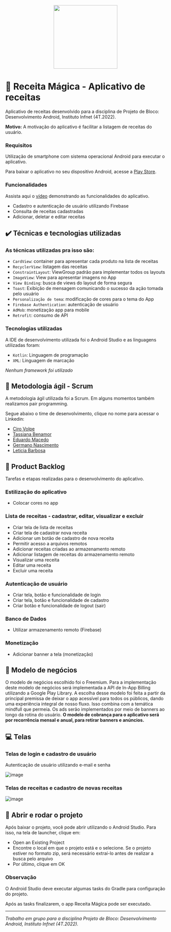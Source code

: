 <p align="center">
<img width=200 src="https://user-images.githubusercontent.com/87051404/207320811-968baf4a-48d3-4a95-8864-8566abb6e334.png" /></br>
</p>

# :fork_and_knife: Receita Mágica - Aplicativo de receitas
Aplicativo de receitas desenvolvido para a disciplina de Projeto de Bloco: Desenvolvimento Android, Instituto Infnet (4T.2022).

**Motivo:** A motivação do aplicativo é facilitar a listagem de receitas do usuário.

<h3>Requisitos</h3>

Utilização de smartphone com sistema operacional Android para executar o aplicativo. 

Para baixar o aplicativo no seu dispositivo Android, acesse a [Play Store](https://play.google.com/store/apps/developer?id=Aluno+Infnet&hl=pt_PT&gl=US).

<h3>Funcionalidades</h3>

Assista aqui o [vídeo]() demonstrando as funcionalidades do aplicativo.

- Cadastro e autenticação de usuário utilizando Firebase
- Consulta de receitas cadastradas
- Adicionar, deletar e editar receitas

## ✔️ Técnicas e tecnologias utilizadas

<h3>As técnicas utilizadas pra isso são:</h3>

- `CardView`: container para apresentar cada produto na lista de receitas
- `RecyclerView`: listagem das receitas
- `ConstraintLayout`: ViewGroup padrão para implementar todos os layouts
- `ImageView`: View para apresentar imagens no App
- `View Binding`: busca de views do layout de forma segura
- `Toast`: Exibição de mensagem comunicando o sucesso da ação tomada pelo usuário
- `Personalização de tema`: modificação de cores para o tema do App
- `Firebase Authentication`: autenticação de usuário
- `AdMob`: monetização app para mobile
- `Retrofit`: consumo de API

<h3>Tecnologias utilizadas</h3>

A IDE de desenvolvimento utilizada foi o Android Studio e as linguagens utilizadas foram:

- `Kotlin`: Linguagem de programação
- `XML`: Linguagem de marcação

*Nenhum framework foi utilizado*

## :dart: Metodologia ágil - Scrum

A metodologia ágil utilizada foi a Scrum. Em alguns momentos também realizamos pair programming.

Segue abaixo o time de desenvolvimento, clique no nome para acessar o Linkedin:

- [Ciro Volpe](https://www.linkedin.com/in/cirodellavolpe/)
- [Tassiana Benamor](https://www.linkedin.com/in/tassiana-benamor/)
- [Eduardo Macedo](https://www.linkedin.com/in/eduardo-mello-de-macedo-28ab8b198/)
- [Germano Nascimento](https://www.linkedin.com/in/germanonascimento/)
- [Leticia Barbosa](https://www.linkedin.com/in/let%C3%ADcia-barbosaa/)

## :pencil: Product Backlog

Tarefas e etapas realizadas para o desenvolvimento do aplicativo.

### Estilização do aplicativo
- Colocar cores no app

### Lista de receitas - cadastrar, editar, visualizar e excluir
- Criar tela de lista de receitas
- Criar tela de cadastrar nova receita
- Adicionar um botão de cadastro de nova receita
- Permitir acesso a arquivos remotos
- Adicionar receitas criadas ao armazenamento remoto
- Adicionar listagem de receitas do armazenamento remoto
- Visualizar uma receita
- Editar uma receita
- Excluir uma receita

### Autenticação de usuário
- Criar tela, botão e funcionalidade de login
- Criar tela, botão e funcionalidade de cadastro
- Criar botão e funcionalidade de logout (sair)

### Banco de Dados
- Utilizar armazenamento remoto (Firebase)

### Monetização
- Adicionar banner a tela (monetização)

## :money_with_wings: Modelo de negócios

O modelo de negócios escolhido foi o Freemium. Para a implementação deste modelo de negócios será implementada a API de In-App Billing utilizando a Google Play Library. A escolha desse modelo foi feita a partir da principal premissa de deixar o app acessível para todos os públicos, dando uma experiência integral de nosso fluxo. Isso combina com a temática mindfull que permeia. Os ads serão implementados por meio de banners ao longo da rotina do usuário. **O modelo de cobrança para o aplicativo será por recorrência mensal e anual, para retirar banners e anúncios.**

## :computer: Telas

### Telas de login e cadastro de usuário

Autenticação de usuário utilizando e-mail e senha

![image](https://user-images.githubusercontent.com/87051404/207328295-5d420f60-743c-45fa-a11d-fb1e1ca87687.png)

### Telas de receitas e cadastro de novas receitas

![image](https://user-images.githubusercontent.com/87051404/207329745-3905cab2-8a33-43ac-9d1c-f134cb798ce4.png)

## :robot: Abrir e rodar o projeto

Após baixar o projeto, você pode abrir utilizando o Android Studio. Para isso, na tela de launcher, clique em:
- Open an Existing Project
- Encontre o local em que o projeto está e o selecione. Se o projeto estiver no formato zip, será necessário extraí-lo antes de realizar a busca pelo arquivo
- Por último, clique em OK

### Observação

O Android Studio deve executar algumas tasks do Gradle para configuração do projeto. 

Após as tasks finalizarem, o app Receita Mágica pode ser executado.

<hr>

*Trabalho em grupo para a disciplina Projeto de Bloco: Desenvolvimento Android, Instituto Infnet (4T.2022).*
